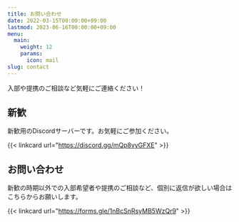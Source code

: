 ```yaml
---
title: お問い合わせ
date: 2022-03-15T00:00:00+09:00
lastmod: 2023-06-16T00:00:00+09:00
menu:
  main:
    weight: 12
    params:
      icon: mail
slug: contact
---
```


入部や提携のご相談など気軽にご連絡ください！

## 新歓

新歓用のDiscordサーバーです。お気軽にご参加ください。

{{< linkcard url="https://discord.gg/mQp8vyGFXE" >}}

## お問い合わせ

新歓の時期以外での入部希望者や提携のご相談など、個別に返信が欲しい場合はこちらからお願いします。

{{< linkcard url="https://forms.gle/1nBcSnRsyMB5WzQr9" >}}
